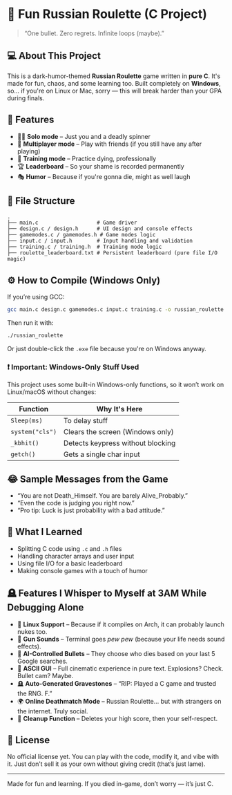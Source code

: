 # 🎲 Fun Russian Roulette (C Project)

> “One bullet. Zero regrets. Infinite loops (maybe).”

## 💻 About This Project

This is a dark-humor-themed **Russian Roulette** game written in **pure C**. It's made for fun, chaos, and some learning too. Built completely on **Windows**, so... if you're on Linux or Mac, sorry — this will break harder than your GPA during finals.

## 🧠 Features

- 🧍‍♂️ **Solo mode** – Just you and a deadly spinner
- 👥 **Multiplayer mode** – Play with friends (if you still have any after playing)
- 🎯 **Training mode** – Practice dying, professionally
- 🏆 **Leaderboard** – So your shame is recorded permanently
- 🎭 **Humor** – Because if you're gonna die, might as well laugh

## 📁 File Structure

```
.
├── main.c                   # Game driver
├── design.c / design.h      # UI design and console effects
├── gamemodes.c / gamemodes.h # Game modes logic
├── input.c / input.h        # Input handling and validation
├── training.c / training.h  # Training mode logic
├── roulette_leaderboard.txt # Persistent leaderboard (pure file I/O magic)
```

## ⚙️ How to Compile (Windows Only)

If you’re using GCC:

```bash
gcc main.c design.c gamemodes.c input.c training.c -o russian_roulette
```

Then run it with:

```bash
./russian_roulette
```

Or just double-click the `.exe` file because you're on Windows anyway.

### ❗ Important: Windows-Only Stuff Used

This project uses some built-in Windows-only functions, so it won’t work on Linux/macOS without changes:

| Function         | Why It's Here                      |
|------------------|------------------------------------|
| `Sleep(ms)`      | To delay stuff                     |
| `system("cls")`  | Clears the screen (Windows only)   |
| `_kbhit()`       | Detects keypress without blocking  |
| `getch()`        | Gets a single char input           |

## 😂 Sample Messages from the Game

- “You are not Death_Himself. You are barely Alive_Probably.”
- “Even the code is judging you right now.”
- “Pro tip: Luck is just probability with a bad attitude.”

## 🧠 What I Learned

- Splitting C code using `.c` and `.h` files
- Handling character arrays and user input
- Using file I/O for a basic leaderboard
- Making console games with a touch of humor


## 🪦 Features I Whisper to Myself at 3AM While Debugging Alone


- 🐧 **Linux Support** – Because if it compiles on Arch, it can probably launch nukes too.
- 🔫 **Gun Sounds** – Terminal goes *pew pew* (because your life needs sound effects).
- 🧠 **AI-Controlled Bullets** – They choose who dies based on your last 5 Google searches.
- 🎨 **ASCII GUI** – Full cinematic experience in pure text. Explosions? Check. Bullet cam? Maybe.
- 🪦 **Auto-Generated Gravestones** – “RIP: Played a C game and trusted the RNG. F.”
- 🌍 **Online Deathmatch Mode** – Russian Roulette... but with strangers on the internet. Truly social.
- 🧹 **Cleanup Function** – Deletes your high score, then your self-respect.





## 📝 License

No official license yet. You can play with the code, modify it, and vibe with it. Just don’t sell it as your own without giving credit (that’s just lame).

---

Made for fun and learning. If you died in-game, don’t worry — it’s just C.
